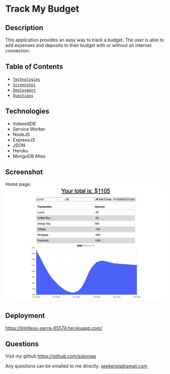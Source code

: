 # Track My Budget

## Description
This application provides an easy way to track a budget. The user is able to add expenses and deposits to their budget with or without an internet connection. 

## Table of Contents

* [`Technologies`](#technologies)
* [`Screenshot`](#screenshot)
* [`Deployment`](#deployment)
* [`Questions`](#questions)

## Technologies

* IndexedDB
* Service Worker
* NodeJS
* ExpressJS
* JSON
* Heroku
* MongoDB Atlas

## Screenshot
Home page:
![home page](./public/track-my-budget-img.png)

## Deployment

<https://limitless-sierra-65574.herokuapp.com/>

## Questions
Visit my github <https://github.com/sidoniag>

Any questions can be emailed to me directly: <seekersig@gmail.com>